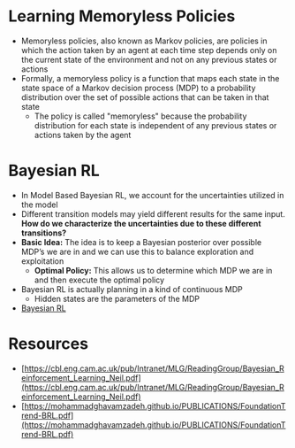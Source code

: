 # Learning Memoryless Policies

- Memoryless policies, also known as Markov policies, are policies in which the action taken by an agent at each time step depends only on the current state of the environment and not on any previous states or actions
- Formally, a memoryless policy is a function that maps each state in the state space of a Markov decision process (MDP) to a probability distribution over the set of possible actions that can be taken in that state
    - The policy is called "memoryless" because the probability distribution for each state is independent of any previous states or actions taken by the agent

# Bayesian RL

- In Model Based Bayesian RL, we account for the uncertainties utilized in the model
- Different transition models may yield different results for the same input. **How do we characterize the uncertainties due to these different transitions?**
- **Basic Idea:** The idea is to keep a Bayesian posterior over possible MDP’s we are in and we can use this to balance exploration and exploitation
    - **Optimal Policy:** This allows us to determine which MDP we are in and then execute the optimal policy
- Bayesian RL is actually planning in a kind of continuous MDP
    - Hidden states are the parameters of the MDP
- [Bayesian RL](./Model%20-%20Free%20RL%20in%20POMDP’s/Bayesian%20RL.md)

# Resources

- [https://cbl.eng.cam.ac.uk/pub/Intranet/MLG/ReadingGroup/Bayesian_Reinforcement_Learning_Neil.pdf](https://cbl.eng.cam.ac.uk/pub/Intranet/MLG/ReadingGroup/Bayesian_Reinforcement_Learning_Neil.pdf)
- [https://mohammadghavamzadeh.github.io/PUBLICATIONS/FoundationTrend-BRL.pdf](https://mohammadghavamzadeh.github.io/PUBLICATIONS/FoundationTrend-BRL.pdf)